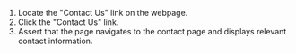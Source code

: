 1. Locate the "Contact Us" link on the webpage.
2. Click the "Contact Us" link.
3. Assert that the page navigates to the contact page and displays relevant contact information.